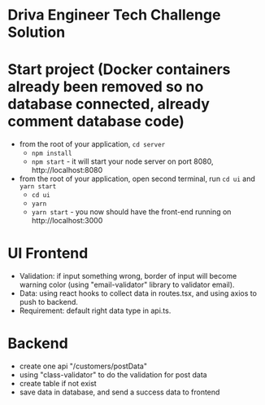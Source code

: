 # Driva Engineer Tech Challenge Solution

# Start project (Docker containers already been removed so no database connected, already comment database code)

- from the root of your application, `cd server`
  - `npm install`
  - `npm start` -  it will start your node server on port 8080, http://localhost:8080
- from the root of your application, open second terminal, run `cd ui` and `yarn start`
  - `cd ui`
  - `yarn`
  - `yarn start` - you now should have the front-end running on http://localhost:3000

# UI Frontend

* Validation: if input something wrong, border of input will become warning color (using "email-validator" library to validator email).
* Data: using react hooks to collect data in routes.tsx, and using axios to push to backend.
* Requirement: default right data type in api.ts. 

# Backend

* create one api "/customers/postData"
* using "class-validator" to do the validation for post data
* create table if not exist 
* save data in database, and send a success data to frontend

